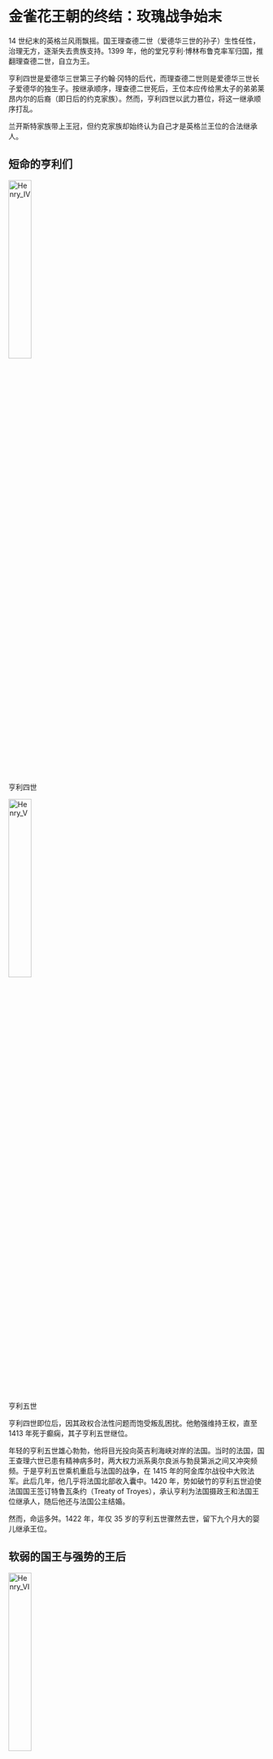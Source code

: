 # 金雀花王朝的终结：玫瑰战争始末

14 世纪末的英格兰风雨飘摇。国王理查德二世（爱德华三世的孙子）生性任性，治理无方，逐渐失去贵族支持。1399 年，他的堂兄亨利·博林布鲁克率军归国，推翻理查德二世，自立为王。

亨利四世是爱德华三世第三子约翰·冈特的后代，而理查德二世则是爱德华三世长子爱德华的独生子。按继承顺序，理查德二世死后，王位本应传给黑太子的弟弟莱昂内尔的后裔（即日后的约克家族）。然而，亨利四世以武力篡位，将这一继承顺序打乱。

兰开斯特家族带上王冠，但约克家族却始终认为自己才是英格兰王位的合法继承人。

## 短命的亨利们

<img src="../assets/%E9%87%91%E9%9B%80%E8%8A%B1%E7%8E%8B%E6%9C%9D%E7%9A%84%E7%BB%88%E7%BB%93%EF%BC%9A%E7%8E%AB%E7%91%B0%E6%88%98%E4%BA%89%E5%A7%8B%E6%9C%AB/Illumination_of_Henry_IV_%2528cropped%2529.jpg" alt="Henry_IV" width="30%" />

亨利四世

<img src="../assets/%E9%87%91%E9%9B%80%E8%8A%B1%E7%8E%8B%E6%9C%9D%E7%9A%84%E7%BB%88%E7%BB%93%EF%BC%9A%E7%8E%AB%E7%91%B0%E6%88%98%E4%BA%89%E5%A7%8B%E6%9C%AB/Henry_V_of_England_miniature.jpg" alt="Henry_V" width="30%" />

亨利五世

亨利四世即位后，因其政权合法性问题而饱受叛乱困扰。他勉强维持王权，直至 1413 年死于癫痫，其子亨利五世继位。

年轻的亨利五世雄心勃勃，他将目光投向英吉利海峡对岸的法国。当时的法国，国王查理六世已患有精神病多时，两大权力派系奥尔良派与勃艮第派之间又冲突频频。于是亨利五世乘机重启与法国的战争，在 1415 年的阿金库尔战役中大败法军。此后几年，他几乎将法国北部收入囊中。1420 年，势如破竹的亨利五世迫使法国国王签订特鲁瓦条约（Treaty of Troyes），承认亨利为法国摄政王和法国王位继承人，随后他还与法国公主结婚。

然而，命运多舛。1422 年，年仅 35 岁的亨利五世骤然去世，留下九个月大的婴儿继承王位。

## 软弱的国王与强势的王后

<img src="../assets/%E9%87%91%E9%9B%80%E8%8A%B1%E7%8E%8B%E6%9C%9D%E7%9A%84%E7%BB%88%E7%BB%93%EF%BC%9A%E7%8E%AB%E7%91%B0%E6%88%98%E4%BA%89%E5%A7%8B%E6%9C%AB/Henry_VI_of_England%252C_Shrewsbury_book.jpg" alt="Henry_VI" width="30%" />

亨利六世

亨利六世继位后不久，法国国王查理六世也去世，于是还在襁褓中的他便实现历代祖先的梦想——同时成为英格兰和法兰西的国王。

亨利六世性格温和仁弱，成年后的他更热衷于宗教与教育，而非战争与政治，他治下的英格兰饱受瘟疫和财政危机困扰，与此同时，英格兰在百年战争中的势头也渐渐衰退，法国逐渐收复失地。至 1453 年，英格兰几乎全线崩溃，只剩加来一隅（法国最终于 1558 年收复加来）。

英法战争的失败使得亨利六世出现了间歇性精神崩溃，常常无法执政，于是金雀花王朝的另一大家族领导人——约克公爵理查德（Richard of York, 3rd Duke of York）被议会任命为摄政王。这位约克公爵有着不低于亨利六世的王室血统，在成为摄政王之后，他便开始觊觎英格兰的王冠。

<img src="../assets/%E9%87%91%E9%9B%80%E8%8A%B1%E7%8E%8B%E6%9C%9D%E7%9A%84%E7%BB%88%E7%BB%93%EF%BC%9A%E7%8E%AB%E7%91%B0%E6%88%98%E4%BA%89%E5%A7%8B%E6%9C%AB/Richard_of_York_Talbot_Shrewsbury_Book.jpeg" alt="Richard_of_York" width="30%" />

约克公爵

相较于软弱的国王，王后安茹的玛格丽特（Margaret of Anjou）则更为强势。在约克公爵的野心面前，她带领兰开斯特家族捍卫王冠的所有权。

## 玫瑰战争

终于，1455 年，英格兰内战的序幕在圣奥尔本斯拉开，约克公爵以「清君侧」之名，率军与国王的部队交锋。约克方获胜，双方很快达成调解。安茹的玛格丽特坚持不让儿子被剥夺继承权，约克公爵被迫回到爱尔兰军中任职。

1460 年，约克公爵重返英格兰，大获全胜，亨利六世本人被俘，王后仓皇北逃，兰开斯特的权力被限制在英格兰中北部。几个月后，议会认可约克公爵王位继承人的身份，并再次任命他为摄政王。

可惜命运女神没有眷顾这位野心勃勃的摄政王，同年 12 月，约克公爵亲率军队北上挑战兰开斯特，惨遭埋伏身亡。兰开斯特为他戴上纸王冠，嘲讽他的实力无法承担王冠的重量，还将他的首级悬在约克郡的城墙上示众。

约克公爵的死亡令局面骤变，约克家族王位继承人的身份动摇，但野心不减。约克公爵年仅 16 岁的长子爱德华接过父亲的旗帜。1461 年初，爱德华率军东返，先在莫蒂默十字路击败兰开斯特残部，紧接着与国王军在陶顿展开决战。那是一场残酷的雪中厮杀，数万士兵倒下。混战中，约克阵营的乔治·克拉伦斯公爵从一侧偷袭，使得兰开斯特军心大乱。最终，爱德华胜利，亨利六世逃往苏格兰，爱德华在约克城加冕为爱德华四世。

<img src="../assets/%E9%87%91%E9%9B%80%E8%8A%B1%E7%8E%8B%E6%9C%9D%E7%9A%84%E7%BB%88%E7%BB%93%EF%BC%9A%E7%8E%AB%E7%91%B0%E6%88%98%E4%BA%89%E5%A7%8B%E6%9C%AB/1024px-King_Edward_IV.jpg" alt="Edward_IV" width="30%" />

爱德华四世

约克王朝开始后不久，「造王者」沃里克伯爵因不满爱德华四世迎娶身份低微，且曾嫁给过兰开斯特王朝拥护者的伊丽莎白·伍德维尔（Elizabeth Woodville），以及爱德华四世不情愿他的兄弟克拉伦斯公爵乔治（George, Duke of Clarence）迎娶自己的女儿，而联手克拉伦斯公爵发动叛变。

起初，沃里克伯爵的反叛军击败并扣押了爱德华四世，但随后，爱德华四世的另一个弟弟格洛斯特公爵领着大军前来解救国王，沃里克伯爵和克拉伦斯公爵战败，并逃往法兰西。在法兰西国王的建议下，曾经互为敌人的沃里克伯爵与前王后安茹的玛格丽特结成联盟。

1470 年，满目疮痍的英格兰陷入又一轮血战，沃里克伯爵在法国集结军队，身处英格兰北部的沃里克伯爵弟弟加入了兰开斯特阵营。兰开斯特南北夹击，顺利击败爱德华四世。爱德华四世和格洛斯特公爵被迫流亡勃艮第。亨利六世复辟。

然而，命运女神终究更眷顾爱德华四世。1471 年 3 月，他带兵返回英格兰。4 月 14 日爱德华四世在巴尼特击杀沃里克伯爵，约克军大获全胜。5 月 4 日风云再起，兰开斯特与约克在格洛斯特郡的蒂克斯伯里兵戎相见，兰开斯特大败。亨利六世的王后和王子双双阵亡，拥护兰开斯特的贵族们被处死，亨利六世则被囚于伦敦塔。至此，兰开斯特直系后裔几近断绝，约克派再次全面掌权。

1483 年，爱德华四世骤然去世，王位传给年幼的儿子爱德华五世。然而，不到数月，国王和其弟弟神秘「失踪」于伦敦塔，被后人称为「塔中王子」。他们的叔父格洛斯特公爵自立为王，成为理查德三世。

理查德三世原以为约克王朝乃至整个金雀花王朝都已没有人可以与他争夺王冠，可没想到当年逃过爱德华四世抄家的兰卡斯特家族的远房亲戚——亨利·都铎(Henry Tudor)，如今已在法国累积足够势力，并宣称自己拥有王位继承权。

1485 年 8 月，两军在博斯沃思原野交战。关键时刻，理查德三世的盟友变节倒戈，亨利军获胜。理查德三世在战场上身死，成为最后一位阵亡于战场的英格兰国王。亨利·都铎加冕为亨利七世，开创都铎王朝。

<img src="../assets/%E9%87%91%E9%9B%80%E8%8A%B1%E7%8E%8B%E6%9C%9D%E7%9A%84%E7%BB%88%E7%BB%93%EF%BC%9A%E7%8E%AB%E7%91%B0%E6%88%98%E4%BA%89%E5%A7%8B%E6%9C%AB/Henry7England.jpg" alt="Henry7England." width="30%" />

亨利七世

为了稳固统治，亨利七世迎娶了爱德华四世的长女伊丽莎白·约克，将红玫瑰与白玫瑰合为一体，化为今日仍能见到的「都铎玫瑰」。

<img src="../assets/%E9%87%91%E9%9B%80%E8%8A%B1%E7%8E%8B%E6%9C%9D%E7%9A%84%E7%BB%88%E7%BB%93%EF%BC%9A%E7%8E%AB%E7%91%B0%E6%88%98%E4%BA%89%E5%A7%8B%E6%9C%AB/Henry-Tudor.jpg" alt="Henry tudor" width="70%" />

左：亨利·都铎在博斯沃思原野战役中击败理查德三世后称王；右：约克的伊莉莎白

上：代表兰开斯特家族的红玫瑰；下：代表约克家族的白玫瑰；中：代表都铎家族的都铎玫瑰

<img src="../assets/%E9%87%91%E9%9B%80%E8%8A%B1%E7%8E%8B%E6%9C%9D%E7%9A%84%E7%BB%88%E7%BB%93%EF%BC%9A%E7%8E%AB%E7%91%B0%E6%88%98%E4%BA%89%E5%A7%8B%E6%9C%AB/WarRosesFamilyTree.png" alt="WarRosesFamilyTree" style="zoom: 67%;" />

玫瑰战争中英格兰王室世系图

## Fire and Blood

Fire and Blood 是《冰与火之歌》前传的书名，是坦格利安家族的族语，也是坦格利安家族的命运。「Fire」象征龙的力量，同样昭示毁灭；「Blood」象征纯正血统，也暗喻流血的结局。凭借血统得到火焰，又因火焰而血流不止。

玫瑰的凋零与龙的咆哮，共同诉说着「权力永远在血与火中重生」。

## References

1. 金雀花王朝：缔造英格兰的武士国王与王后们，丹·琼斯(Dan Jones)
2. 空王冠：玫瑰战争与都铎王朝的崛起，丹·琼斯(Dan Jones)
3. 金雀花王朝 - Wikipedia [https://zh.wikipedia.org/wiki/%E9%87%91%E9%9B%80%E8%8A%B1%E7%8E%8B%E6%9C%9D]
4. House of Plantagenet - Wikipedia [https://en.wikipedia.org/wiki/House_of_Plantagenet]
5. 百年战争 - Wikipedia [https://zh.wikipedia.org/wiki/%E7%99%BE%E5%B9%B4%E6%88%98%E4%BA%89]
6. Hundred Years' War - Wikipedia [https://en.wikipedia.org/wiki/Hundred_Years%27_War]
7. House of Lancaster - Wikipedia [https://en.wikipedia.org/wiki/House_of_Lancaster]
8. House of York - Wikipedia [https://en.wikipedia.org/wiki/House_of_York]
9. Wars of the Roses - Wikipedia [https://en.wikipedia.org/wiki/Wars_of_the_Roses]
10. 金雀花王朝｜英國史(3) [https://aprilfooltw.com/ukhistory03/]
